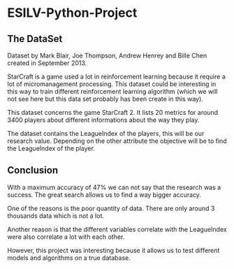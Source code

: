 # ESILV-Python-Project

## The DataSet
Dataset by Mark Blair, Joe Thompson, Andrew Henrey and Bille Chen created in September 2013.

StarCraft is a game used a lot in reinforcement learning because it require a lot of micromanagement processing. This dataset could be interesting in this way to train different reinforcement learning algorithm (which we will not see here but this data set probably has been create in this way).

This dataset concerns the game StarCraft 2. It lists 20 metrics for around 3400 players about different informations about the way they play.

The dataset contains the LeagueIndex of the players, this will be our research value. Depending on the other attribute the objective will be to find the LeagueIndex of the player.


## Conclusion
With a maximum accuracy of 47% we can not say that the research was a success. The great search allows us to find a way bigger accuracy.

One of the reasons is the poor quantity of data. There are only around 3 thousands data which is not a lot. 

Another reason is that the different variables correlate with the LeagueIndex were also correlate a lot with each other.

However, this project was interesting because it allows us to test different models and algorithms on a true database.
